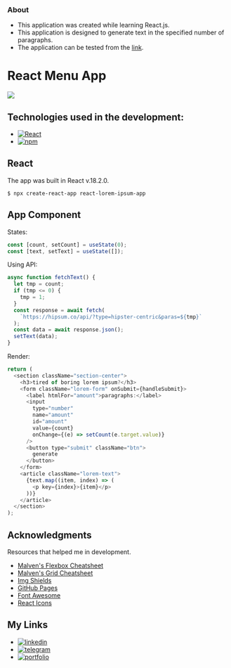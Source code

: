 ### About

- This application was created while learning React.js.
- This application is designed to generate text in the specified number of paragraphs.
- The application can be tested from the [link](https://s1een.github.io/react-lorem-ipsum-app/ "link").

# React Menu App

![](https://miro.medium.com/max/1000/0*aHvK7Rbt_Dv74mWq.png)

## Technologies used in the development:

- [![React][react.js]][react-url]
- [![npm][npm.com]][npm-url]

## React

The app was built in React v.18.2.0.

`$ npx create-react-app react-lorem-ipsum-app`

## App Component

States:

```javascript
const [count, setCount] = useState(0);
const [text, setText] = useState([]);
```

Using API:

```javascript
async function fetchText() {
  let tmp = count;
  if (tmp <= 0) {
    tmp = 1;
  }
  const response = await fetch(
    `https://hipsum.co/api/?type=hipster-centric&paras=${tmp}`
  );
  const data = await response.json();
  setText(data);
}
```

Render:

```javascript
return (
  <section className="section-center">
    <h3>tired of boring lorem ipsum?</h3>
    <form className="lorem-form" onSubmit={handleSubmit}>
      <label htmlFor="amount">paragraphs:</label>
      <input
        type="number"
        name="amount"
        id="amount"
        value={count}
        onChange={(e) => setCount(e.target.value)}
      />
      <button type="submit" className="btn">
        generate
      </button>
    </form>
    <article className="lorem-text">
      {text.map((item, index) => (
        <p key={index}>{item}</p>
      ))}
    </article>
  </section>
);
```

## Acknowledgments

Resources that helped me in development.

- [Malven's Flexbox Cheatsheet](https://flexbox.malven.co/)
- [Malven's Grid Cheatsheet](https://grid.malven.co/)
- [Img Shields](https://shields.io)
- [GitHub Pages](https://pages.github.com)
- [Font Awesome](https://fontawesome.com)
- [React Icons](https://react-icons.github.io/react-icons/search)

## My Links

- [![linkedin][linkedin.com]][linkedin-url]
- [![telegram][telegram.com]][telegram-url]
- [![portfolio][portfolio.com]][portfolio-url]
  <!-- MARKDOWN LINKS & IMAGES -->
  <!-- https://www.markdownguide.org/basic-syntax/#reference-style-links -->
  [product-screenshot]: images/main.png
  [react.js]: https://img.shields.io/badge/React_18.2.0-20232A?style=for-the-badge&logo=react&logoColor=61DAFB
  [react-url]: https://reactjs.org/
  [npm.com]: https://img.shields.io/badge/NPM-20232A?style=for-the-badge&logo=npm&logoColor=764abc
  [npm-url]: https://www.npmjs.com/
  [linkedin.com]: https://img.shields.io/badge/LinkedIn-20232A?style=for-the-badge&logo=linkedin&logoColor=wgute
  [linkedin-url]: https://www.linkedin.com/in/dmitry-morozov-082288228/
  [telegram.com]: https://img.shields.io/badge/Telegram-20232A?style=for-the-badge&logo=telegram&logoColor=white
  [telegram-url]: https://t.me/r3ason_why
  [portfolio.com]: https://img.shields.io/badge/Portfolio-20232A?style=for-the-badge&logo=github&logoColor=white
  [portfolio-url]: https://s1een.github.io/my_cv_site/
